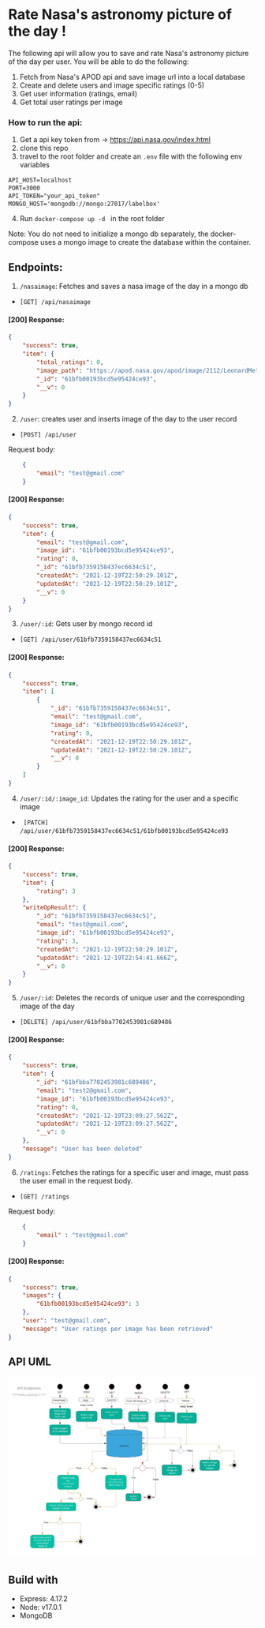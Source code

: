 # Rate Nasa's astronomy picture of the day !

The following api will allow you to save and rate Nasa's astronomy picture of the day per user. You will be able to do the following:

1) Fetch from Nasa's APOD api and save image url into a local database
2) Create and delete users and image specific ratings (0-5)
3) Get user information (ratings, email)
4) Get total user ratings per image

### How to run the api:
1) Get a api key token from -> https://api.nasa.gov/index.html
2) clone this repo
3) travel to the root folder and create an ```.env``` file with the following env variables

```
API_HOST=localhost
PORT=3000
API_TOKEN="your_api_token"
MONGO_HOST='mongodb://mongo:27017/labelbox'
```
4) Run  ```docker-compose up -d ``` in the root folder

Note: You do not need to initialize a mongo db separately, the docker-compose uses a mongo image to create the database within the container.


## Endpoints:


1) ```/nasaimage```: Fetches and saves a nasa image of the day in a mongo db

*  ```[GET] /api/nasaimage```

#### [200] Response:

```json
{
    "success": true,
    "item": {
        "total_ratings": 0,
        "image_path": "https://apod.nasa.gov/apod/image/2112/LeonardMeteor_Poole_960.jpg",
        "_id": "61bfb00193bcd5e95424ce93",
        "__v": 0
    }
}

```

2) ```/user```: creates user and inserts image of the day to the user record

*  ```[POST] /api/user```


Request body:

```json
    {
        "email": "test@gmail.com"
    }
```
#### [200] Response:

```json
{
    "success": true,
    "item": {
        "email": "test@gmail.com",
        "image_id": "61bfb00193bcd5e95424ce93",
        "rating": 0,
        "_id": "61bfb7359158437ec6634c51",
        "createdAt": "2021-12-19T22:50:29.101Z",
        "updatedAt": "2021-12-19T22:50:29.101Z",
        "__v": 0
    }
}
```


3) ```/user/:id```: Gets user by mongo record id

*  ```[GET] /api/user/61bfb7359158437ec6634c51```

#### [200] Response:

```json
{
    "success": true,
    "item": [
        {
            "_id": "61bfb7359158437ec6634c51",
            "email": "test@gmail.com",
            "image_id": "61bfb00193bcd5e95424ce93",
            "rating": 0,
            "createdAt": "2021-12-19T22:50:29.101Z",
            "updatedAt": "2021-12-19T22:50:29.101Z",
            "__v": 0
        }
    ]
}
```


4) ```/user/:id/:image_id```: Updates the rating for the user and a specific image

*  ``` [PATCH] /api/user/61bfb7359158437ec6634c51/61bfb00193bcd5e95424ce93```

#### [200] Response:

```json
{
    "success": true,
    "item": {
        "rating": 3
    },
    "writeOpResult": {
        "_id": "61bfb7359158437ec6634c51",
        "email": "test@gmail.com",
        "image_id": "61bfb00193bcd5e95424ce93",
        "rating": 3,
        "createdAt": "2021-12-19T22:50:29.101Z",
        "updatedAt": "2021-12-19T22:54:41.666Z",
        "__v": 0
    }
}
```

5) ```/user/:id```: Deletes the records of unique user and the corresponding image of the day

* ```[DELETE] /api/user/61bfbba7702453981c689486```

#### [200] Response:

```json
{
    "success": true,
    "item": {
        "_id": "61bfbba7702453981c689486",
        "email": "test2@gmail.com",
        "image_id": "61bfb00193bcd5e95424ce93",
        "rating": 0,
        "createdAt": "2021-12-19T23:09:27.562Z",
        "updatedAt": "2021-12-19T23:09:27.562Z",
        "__v": 0
    },
    "message": "User has been deleted"
}
```

6) ```/ratings```: Fetches the ratings for a specific user and image, must pass
 the user email in the request body.

* ```[GET] /ratings```

Request body:

```json
    {
        "email" : "test@gmail.com"
    }
```

#### [200] Response:

```json
{
    "success": true,
    "images": {
        "61bfb00193bcd5e95424ce93": 3
    },
    "user": "test@gmail.com",
    "message": "User ratings per image has been retrieved"
}
```
## API UML

![Activity Diagram](Activity_diagram.jpeg)

## Build with

* Express: 4.17.2
* Node: v17.0.1
* MongoDB
